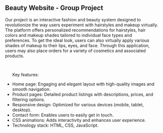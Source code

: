<h2>Beauty Website - Group Project</h2>

<p>Our project is an interactive fashion and beauty system designed to revolutionize the way users
experiment with hairstyles and makeup virtually. The platform offers personalized recommendations for
hairstyles, hair colors and makeup shades tailored to individual face types and preferences. To get the ideal
look, users can also virtually apply various shades of makeup to their lips, eyes, and face.  Through this
application, users may also place orders for a variety of cosmetics and associated products.</p>
<br>
<ul>
<p>Key features:</p>

<li>Home page: Engaging and elegant layout with high-quality images and smooth navigation.</li>
<li>Product pages: Detailed product listings with descriptions, prices, and filtering options.</li>
<li>Responsive design: Optimized for various devices (mobile, tablet, desktop).</li>
<li>Contact form: Enables users to easily get in touch.</li>
<li>CSS animations: Adds interactivity and enhances user experience.</li>
<li>Technology stack: HTML, CSS, JavaScript.</li>
</ul>
